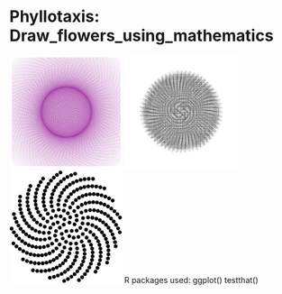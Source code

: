 # Phyllotaxis: Draw_flowers_using_mathematics
                                                                                                 

<img src="flower.png" width="200" height="200">  <img src="phyllotaxis2.png" width="200" height="200"> <img src="phyllotaxis_flower.png" width="200" height="200">     R packages used:  ggplot() testthat()
                          
